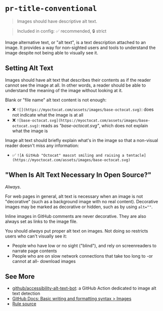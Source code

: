 # `pr-title-conventional`

> Images should have descriptive alt text.

> Included in config: ✅ recommended, 🔒 strict

Image alternative text, or "alt text", is a text description attached to an image.
It provides a way for non-sighted users and tools to understand the image despite not being able to visually see it.

## Setting Alt Text

Images should have alt text that describes their contents as if the reader cannot see the image at all.
In other words, a reader should be able to understand the meaning of the image without looking at it.

Blank or "file name" alt text content is not enough:

- ❌ `![](https://myoctocat.com/assets/images/base-octocat.svg)`: does not indicate what the image is at all
- ❌ `![base-octocat.svg](https://myoctocat.com/assets/images/base-octocat.svg)`: reads as _"base-octocat.svg"_, which does not explain what the image is

Image alt text should briefly explain what's in the image so that a non-visual reader doesn't miss any information:

- ✅ `![A GitHub "Octocat" mascot smiling and raising a tentacle](https://myoctocat.com/assets/images/base-octocat.svg)`

## "When Is Alt Text Necessary In Open Source?"

_Always_.

For web pages in general, alt text is necessary when an image is not "decorative" (such as a background image with no real content).
Decorative images may be marked as decorative or hidden, such as by using `alt=""`.

Inline images in GitHub comments are never decorative.
They are also always set as links to the image file.

You should _always_ put proper alt text on images.
Not doing so restricts users who can't visually see it:

- People who have low or no sight ("blind"), and rely on screenreaders to narrate page contents
- People who are on slow network connections that take too long to -or cannot at all- download images

## See More

- [github/accessibility-alt-text-bot](https://github.com/github/accessibility-alt-text-bot): a GitHub Action dedicated to image alt text detection
- [GitHub Docs: Basic writing and formatting syntax > Images](https://docs.github.com/en/get-started/writing-on-github/getting-started-with-writing-and-formatting-on-github/basic-writing-and-formatting-syntax#images)
- [Rule source](../../src/rules/textImageAltText.ts)
